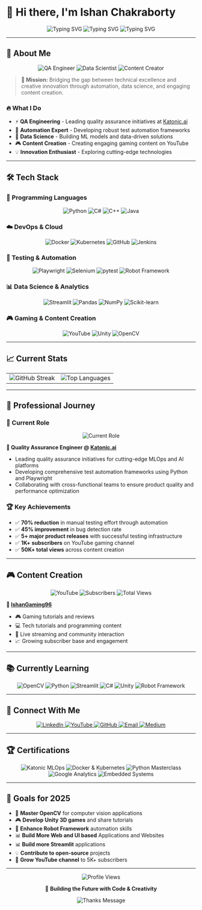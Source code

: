 # 👋 Hi there, I'm Ishan Chakraborty

<div align="center">
  <img src="https://readme-typing-svg.herokuapp.com?font=Fira+Code&weight=500&size=24&duration=4000&pause=1000&color=00FFFF&center=true&vCenter=true&width=800&height=60&lines=QA+Engineer+%7C+Data+Scientist+%7C+Gaming+Creator" alt="Typing SVG" />
  
  <img src="https://readme-typing-svg.herokuapp.com?font=Fira+Code&weight=500&size=20&duration=4000&pause=1000&color=00FFFF&center=true&vCenter=true&width=800&height=60&lines=Passionate+about+Automation+%26+Innovation" alt="Typing SVG" />
  
  <img src="https://readme-typing-svg.herokuapp.com?font=Fira+Code&weight=500&size=20&duration=4000&pause=1000&color=00FFFF&center=true&vCenter=true&width=800&height=60&lines=Building+the+Future+with+Code+%26+Creativity" alt="Typing SVG" />
</div>

---

## 🚀 About Me

<div align="center">
  <img src="https://img.shields.io/badge/QA%20Engineer-Katonic.ai-blue?style=for-the-badge&logo=katonic" alt="QA Engineer" />
  <img src="https://img.shields.io/badge/Data%20Scientist-Python-red?style=for-the-badge&logo=python" alt="Data Scientist" />
  <img src="https://img.shields.io/badge/Content%20Creator-YouTube-red?style=for-the-badge&logo=youtube" alt="Content Creator" />
</div>

> **🎯 Mission:** Bridging the gap between technical excellence and creative innovation through automation, data science, and engaging content creation.

### 🔥 What I Do

- ⚡ **QA Engineering** - Leading quality assurance initiatives at [Katonic.ai](https://katonic.ai/)
- 🚀 **Automation Expert** - Developing robust test automation frameworks
- 🔬 **Data Science** - Building ML models and data-driven solutions
- 🎮 **Content Creation** - Creating engaging gaming content on YouTube
- 💡 **Innovation Enthusiast** - Exploring cutting-edge technologies

---

## 🛠️ Tech Stack

### 🐍 Programming Languages
<div align="center">
  <img src="https://img.shields.io/badge/Python-3776AB?style=for-the-badge&logo=python&logoColor=white" alt="Python" />
  <img src="https://img.shields.io/badge/C%23-239120?style=for-the-badge&logo=c-sharp&logoColor=white" alt="C#" />
  <img src="https://img.shields.io/badge/C%2B%2B-00599C?style=for-the-badge&logo=c%2B%2B&logoColor=white" alt="C++" />
  <img src="https://img.shields.io/badge/Java-ED8B00?style=for-the-badge&logo=openjdk&logoColor=white" alt="Java" />
</div>

### ☁️ DevOps & Cloud
<div align="center">
  <img src="https://img.shields.io/badge/Docker-2496ED?style=for-the-badge&logo=docker&logoColor=white" alt="Docker" />
  <img src="https://img.shields.io/badge/Kubernetes-326CE5?style=for-the-badge&logo=kubernetes&logoColor=white" alt="Kubernetes" />
  <img src="https://img.shields.io/badge/GitHub-100000?style=for-the-badge&logo=github&logoColor=white" alt="GitHub" />
  <img src="https://img.shields.io/badge/Jenkins-D24939?style=for-the-badge&logo=Jenkins&logoColor=white" alt="Jenkins" />
</div>

### 🧪 Testing & Automation
<div align="center">
  <img src="https://img.shields.io/badge/Playwright-2EAD33?style=for-the-badge&logo=playwright&logoColor=white" alt="Playwright" />
  <img src="https://img.shields.io/badge/Selenium-43B02A?style=for-the-badge&logo=Selenium&logoColor=white" alt="Selenium" />
  <img src="https://img.shields.io/badge/pytest-0A9EDC?style=for-the-badge&logo=pytest&logoColor=white" alt="pytest" />
  <img src="https://img.shields.io/badge/Robot%20Framework-000000?style=for-the-badge&logo=robot-framework&logoColor=white" alt="Robot Framework" />
</div>

### 📊 Data Science & Analytics
<div align="center">
  <img src="https://img.shields.io/badge/Streamlit-FF4B4B?style=for-the-badge&logo=streamlit&logoColor=white" alt="Streamlit" />
  <img src="https://img.shields.io/badge/Pandas-150458?style=for-the-badge&logo=pandas&logoColor=white" alt="Pandas" />
  <img src="https://img.shields.io/badge/NumPy-013243?style=for-the-badge&logo=numpy&logoColor=white" alt="NumPy" />
  <img src="https://img.shields.io/badge/scikit--learn-F7931E?style=for-the-badge&logo=scikit-learn&logoColor=white" alt="Scikit-learn" />
</div>

### 🎮 Gaming & Content Creation
<div align="center">
  <img src="https://img.shields.io/badge/YouTube-FF0000?style=for-the-badge&logo=youtube&logoColor=white" alt="YouTube" />
  <img src="https://img.shields.io/badge/Unity-000000?style=for-the-badge&logo=unity&logoColor=white" alt="Unity" />
  <img src="https://img.shields.io/badge/OpenCV-5C3EE8?style=for-the-badge&logo=opencv&logoColor=white" alt="OpenCV" />
</div>

---

## 📈 Current Stats

<div align="center">
  <table>
    <tr>
      <td align="center">
        <img src="https://github-readme-streak-stats.herokuapp.com/?user=Ishan96Dev&theme=radical&hide_border=true" alt="GitHub Streak" />
      </td>
      <td align="center">
        <img src="https://github-readme-stats.vercel.app/api/top-langs/?username=Ishan96Dev&layout=compact&theme=radical&hide_border=true" alt="Top Languages" />
      </td>
    </tr>
  </table>
</div>

---

## 🎯 Professional Journey

### 💼 Current Role
<div align="center">
  <img src="https://img.shields.io/badge/QA%20Engineer-Katonic.ai-blue?style=for-the-badge&logo=katonic" alt="Current Role" />
</div>

**🚀 Quality Assurance Engineer @ [Katonic.ai](https://katonic.ai/)**
- Leading quality assurance initiatives for cutting-edge MLOps and AI platforms
- Developing comprehensive test automation frameworks using Python and Playwright
- Collaborating with cross-functional teams to ensure product quality and performance optimization

### 🏆 Key Achievements
- ✅ **70% reduction** in manual testing effort through automation
- ✅ **45% improvement** in bug detection rate
- ✅ **5+ major product releases** with successful testing infrastructure
- ✅ **1K+ subscribers** on YouTube gaming channel
- ✅ **50K+ total views** across content creation

---

## 🎮 Content Creation

<div align="center">
  <img src="https://img.shields.io/badge/YouTube-FF0000?style=for-the-badge&logo=youtube&logoColor=white" alt="YouTube" />
  <img src="https://img.shields.io/badge/Subscribers-1K+-red?style=for-the-badge" alt="Subscribers" />
  <img src="https://img.shields.io/badge/Total%20Views-50K+-red?style=for-the-badge" alt="Total Views" />
</div>

**🎯 [IshanGaming96](https://www.youtube.com/channel/UCl8Kbt3lH-LJ04qGeRScyhQ)**
- 🎮 Gaming tutorials and reviews
- 💻 Tech tutorials and programming content
- 🚀 Live streaming and community interaction
- 📈 Growing subscriber base and engagement

---

## 📚 Currently Learning

<div align="center">
  <img src="https://img.shields.io/badge/OpenCV-5C3EE8?style=for-the-badge&logo=opencv&logoColor=white" alt="OpenCV" />
  <img src="https://img.shields.io/badge/Python-3776AB?style=for-the-badge&logo=python&logoColor=white" alt="Python" />
  <img src="https://img.shields.io/badge/Streamlit-FF4B4B?style=for-the-badge&logo=streamlit&logoColor=white" alt="Streamlit" />
  <img src="https://img.shields.io/badge/C%23-239120?style=for-the-badge&logo=c-sharp&logoColor=white" alt="C#" />
  <img src="https://img.shields.io/badge/Unity-000000?style=for-the-badge&logo=unity&logoColor=white" alt="Unity" />
  <img src="https://img.shields.io/badge/Robot%20Framework-000000?style=for-the-badge&logo=robot-framework&logoColor=white" alt="Robot Framework" />
</div>

---

## 🤝 Connect With Me

<div align="center">
  <a href="https://www.linkedin.com/in/ishan-chakraborty-0085571a1" target="_blank">
    <img src="https://img.shields.io/badge/LinkedIn-0077B5?style=for-the-badge&logo=linkedin&logoColor=white" alt="LinkedIn" />
  </a>
  <a href="https://www.youtube.com/channel/UCl8Kbt3lH-LJ04qGeRScyhQ" target="_blank">
    <img src="https://img.shields.io/badge/YouTube-FF0000?style=for-the-badge&logo=youtube&logoColor=white" alt="YouTube" />
  </a>
  <a href="https://github.com/Ishan96Dev" target="_blank">
    <img src="https://img.shields.io/badge/GitHub-100000?style=for-the-badge&logo=github&logoColor=white" alt="GitHub" />
  </a>
  <a href="mailto:ishanchakraborty2496@gmail.com" target="_blank">
    <img src="https://img.shields.io/badge/Gmail-D14836?style=for-the-badge&logo=gmail&logoColor=white" alt="Email" />
  </a>
  <a href="https://medium.com/@ishan.chakraborty" target="_blank">
    <img src="https://img.shields.io/badge/Medium-12100E?style=for-the-badge&logo=medium&logoColor=white" alt="Medium" />
  </a>
</div>

---

## 🏆 Certifications

<div align="center">
  <img src="https://img.shields.io/badge/Katonic%20MLOps-Certified-blue?style=for-the-badge" alt="Katonic MLOps" />
  <img src="https://img.shields.io/badge/Docker%20%26%20Kubernetes-Certified-blue?style=for-the-badge&logo=docker" alt="Docker & Kubernetes" />
  <img src="https://img.shields.io/badge/Python%20Masterclass-Certified-blue?style=for-the-badge&logo=python" alt="Python Masterclass" />
  <img src="https://img.shields.io/badge/Google%20Analytics-Certified-blue?style=for-the-badge&logo=google-analytics" alt="Google Analytics" />
  <img src="https://img.shields.io/badge/Embedded%20Systems-Certified-blue?style=for-the-badge" alt="Embedded Systems" />
</div>

---

## 🎯 Goals for 2025

- 🚀 **Master OpenCV** for computer vision applications
- 🎮 **Develop Unity 3D games** and share tutorials
- 🤖 **Enhance Robot Framework** automation skills
- 📊 **Build More Web and UI based** Applications and Websites
- 📊 **Build more Streamlit** applications
- 💡 **Contribute to open-source** projects
- 🎯 **Grow YouTube channel** to 5K+ subscribers

---

<div align="center">
  <img src="https://komarev.com/ghpvc/?username=Ishan96Dev&style=flat-square&color=blue" alt="Profile Views" />
  
  <p>🚀 <strong>Building the Future with Code & Creativity</strong></p>
  
  <img src="https://readme-typing-svg.herokuapp.com?font=Fira+Code&weight=500&size=16&duration=4000&pause=1000&color=00FFFF&center=true&vCenter=true&width=600&height=50&lines=Thanks+for+visiting+my+profile!+%F0%9F%9A%80;Let's+connect+and+build+something+amazing+together!+%F0%9F%92%9C" alt="Thanks Message" />
</div>
